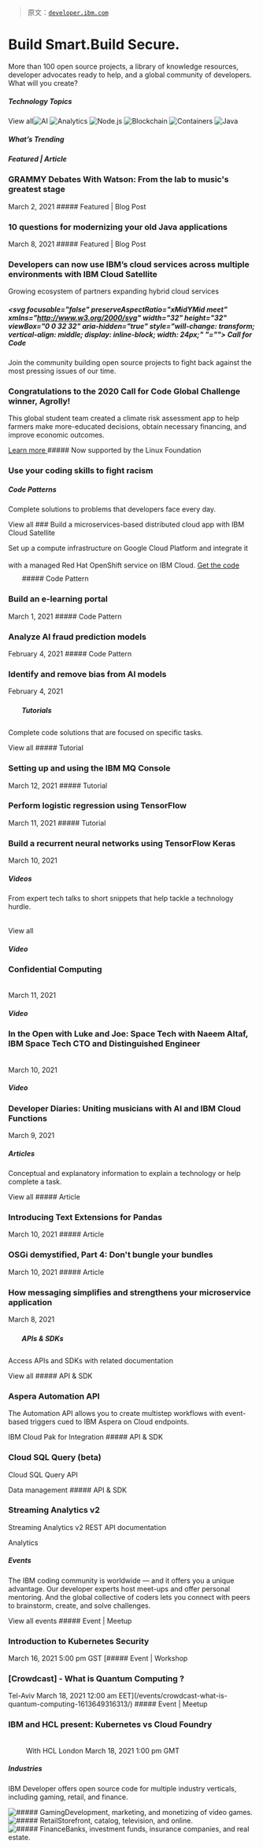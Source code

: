 > 原文：[`developer.ibm.com`](https://developer.ibm.com)

# Build <wbr>Smart.Build <wbr>Secure.

More than 100 open source projects, a library of knowledge resources, developer advocates ready to help, and a global community of developers. What will you create?

##### Technology Topics

View all![AI](img/) ![Analytics](img/) ![Node.js](img/) ![Blockchain](img/) ![Containers](img/) ![Java](img/) 

##### What’s Trending

 ##### Featured | Article

### GRAMMY Debates With Watson: From the lab to music's greatest stage

March 2, 2021  ##### Featured | Blog Post

### 10 questions for modernizing your old Java applications

March 8, 2021  ##### Featured | Blog Post

### Developers can now use IBM’s cloud services across multiple environments with IBM Cloud Satellite

Growing ecosystem of partners expanding hybrid cloud services 

##### <svg focusable="false" preserveAspectRatio="xMidYMid meet" xmlns="http://www.w3.org/2000/svg" width="32" height="32" viewBox="0 0 32 32" aria-hidden="true" style="will-change: transform; vertical-align: middle; display: inline-block;  width: 24px;" "=""><title>Code</title></svg> Call for Code

Join the community building open source projects to fight back against the most pressing issues of our time.

### Congratulations to the 2020 Call for Code Global Challenge winner, Agrolly!

This global student team created a climate risk assessment app to help farmers make more-educated decisions, obtain necessary financing, and improve economic outcomes.

[Learn more <svg style="position: absolute; right: 1rem;" fill="#ffffff" focusable="false" preserveAspectRatio="xMidYMid meet" xmlns="http://www.w3.org/2000/svg" width="25" height="25" viewBox="0 0 32 32" aria-hidden="true"><title>Arrow right</title></svg>](https://developer.ibm.com/callforcode/2020-solutions/) ##### Now supported by the Linux Foundation

### Use your coding skills to fight racism 

##### Code Patterns

Complete solutions to problems that developers face every day.

View all ### Build a microservices-based distributed cloud app with IBM Cloud Satellite

Set up a compute infrastructure on Google Cloud Platform and integrate it with a managed Red Hat OpenShift service on IBM Cloud. [Get the code<svg focusable="false" preserveAspectRatio="xMidYMid meet" xmlns="http://www.w3.org/2000/svg" width="32" height="32" viewBox="0 0 32 32" aria-hidden="true" style="will-change: transform;"><title>Logo github</title></svg><svg focusable="false" preserveAspectRatio="xMidYMid meet" xmlns="http://www.w3.org/2000/svg" fill="currentColor" width="24" height="24" viewBox="0 0 32 32" aria-hidden="true"><title>Launch</title></svg>](https://github.com/IBM/example-bank/tree/satellite) ##### Code Pattern

### Build an e-learning portal

March 1, 2021  ##### Code Pattern

### Analyze AI fraud prediction models

February 4, 2021  ##### Code Pattern

### Identify and remove bias from AI models

February 4, 2021 

##### <svg focusable="false" preserveAspectRatio="xMidYMid meet" xmlns="http://www.w3.org/2000/svg" width="32" height="32" viewBox="0 0 32 32" aria-hidden="true" style="will-change: transform; vertical-align: middle; display: inline-block;  width: 24px;"><title>List numbered</title></svg> Tutorials

Complete code solutions that are focused on specific tasks.

View all ##### Tutorial

### Setting up and using the IBM MQ Console

March 12, 2021  ##### Tutorial

### Perform logistic regression using TensorFlow

March 11, 2021  ##### Tutorial

### Build a recurrent neural networks using TensorFlow Keras

March 10, 2021 

##### Videos

From expert tech talks to short snippets that help tackle a technology hurdle.

View all<svg focusable="false" preserveAspectRatio="xMidYMid meet" xmlns="http://www.w3.org/2000/svg" width="32" height="32" viewBox="0 0 32 32" aria-hidden="true" style="will-change: transform;"><title>Play outline</title></svg>

##### Video

### Confidential Computing

March 11, 2021 <svg focusable="false" preserveAspectRatio="xMidYMid meet" xmlns="http://www.w3.org/2000/svg" width="32" height="32" viewBox="0 0 32 32" aria-hidden="true" style="will-change: transform;"><title>Play outline</title></svg>

##### Video

### In the Open with Luke and Joe: Space Tech with Naeem Altaf, IBM Space Tech CTO and Distinguished Engineer

March 10, 2021 <svg focusable="false" preserveAspectRatio="xMidYMid meet" xmlns="http://www.w3.org/2000/svg" width="32" height="32" viewBox="0 0 32 32" aria-hidden="true" style="will-change: transform;"><title>Play outline</title></svg>

##### Video

### Developer Diaries: Uniting musicians with AI and IBM Cloud Functions

March 9, 2021 

##### Articles

Conceptual and explanatory information to explain a technology or help complete a task.

View all ##### Article

### Introducing Text Extensions for Pandas

March 10, 2021  ##### Article

### OSGi demystified, Part 4: Don't bungle your bundles

March 10, 2021  ##### Article

### How messaging simplifies and strengthens your microservice application

March 8, 2021 

##### <svg id="icon" xmlns="http://www.w3.org/2000/svg" viewBox="0 0 32 32" style="will-change: transform; vertical-align: middle; display: inline-block;  width: 24px;"><title>code</title></svg> APIs & SDKs

Access APIs and SDKs with related documentation

View all ##### API & SDK

### Aspera Automation API

The Automation API allows you to create multistep workflows with event-based triggers cued to IBM Aspera on Cloud endpoints.

IBM Cloud Pak for Integration  ##### API & SDK

### Cloud SQL Query (beta)

Cloud SQL Query API

Data management  ##### API & SDK

### Streaming Analytics v2

Streaming Analytics v2 REST API documentation

Analytics 

##### Events

The IBM coding community is worldwide — and it offers you a unique advantage. Our developer experts host meet-ups and offer personal mentoring. And the global collective of coders lets you connect with peers to brainstorm, create, and solve challenges.

View all events ##### Event | Meetup

### Introduction to Kubernetes Security

March 16, 2021 5:00 pm GST  [##### Event | Workshop

### [Crowdcast] - What is Quantum Computing ?

Tel-Aviv March 18, 2021 12:00 am EET](/events/crowdcast-what-is-quantum-computing-1613649316313/)  ##### Event | Meetup

### IBM and HCL present: Kubernetes vs Cloud Foundry

<svg style="fill: #408bfc;" focusable="false" preserveAspectRatio="xMidYMid meet" xmlns="http://www.w3.org/2000/svg" fill="currentColor" width="32" height="32" viewBox="0 0 32 32" aria-hidden="true"><title>Partnership</title></svg> With HCL London March 18, 2021 1:00 pm GMT 

##### Industries

IBM Developer offers open source code for multiple industry verticals, including gaming, retail, and finance.

![##### GamingDevelopment, marketing, and monetizing of video games.](img/gaming) ![##### RetailStorefront, catalog, television, and online.](img/retail) ![##### FinanceBanks, investment funds, insurance companies, and real estate.](img/finance)